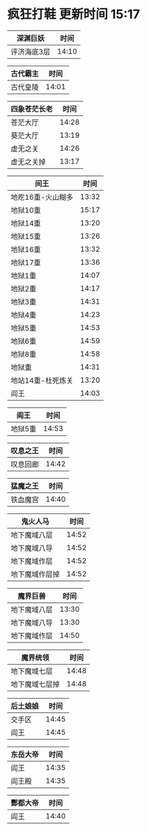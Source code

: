 # 疯狂打鞋 更新时间 15:17

| 深渊巨妖   | 时间    |
|--------|-------|
| 评济海底3层 | 14:10 |

| 古代霸主   | 时间    |
|--------|-------|
| 古代皇陵 | 14:01 |

| 四象苍茫长老   | 时间    |
|--------|-------|
| 苍茫大厅 | 14:28 |
| 葵茫大厅 | 13:19 |
| 虚无之关 | 14:26 |
| 虚无之关掉 | 13:17 |

| 间王   | 时间    |
|--------|-------|
| 地疙16重-火山糊多 | 13:32 |
| 地狱10重 | 15:17 |
| 地狱14重 | 13:20 |
| 地狱15重 | 13:26 |
| 地狱16重 | 13:32 |
| 地狱17重 | 13:36 |
| 地狱1重 | 14:07 |
| 地狱2重 | 14:17 |
| 地狱3重 | 14:31 |
| 地狱4重 | 14:23 |
| 地狱5重 | 14:53 |
| 地狱6重 | 14:59 |
| 地狱8重 | 14:58 |
| 地狱重 | 14:31 |
| 地站14重-杜死炼关 | 13:20 |
| 阎王 | 14:03 |

| 阎王   | 时间    |
|--------|-------|
| 地狱5重 | 14:53 |

| 叹息之王   | 时间    |
|--------|-------|
| 叹息回廊 | 14:42 |

| 猛魔之王   | 时间    |
|--------|-------|
| 铁血魔宫 | 14:40 |

| 鬼火人马   | 时间    |
|--------|-------|
| 地下魔域八层 | 14:52 |
| 地下魔域八导 | 14:52 |
| 地下魔域作层 | 14:52 |
| 地下魔域作层掉 | 14:52 |

| 魔界巨兽   | 时间    |
|--------|-------|
| 地下魔域八层 | 13:30 |
| 地下魔域八导 | 13:30 |
| 地下魔域作层 | 14:50 |

| 魔界统领   | 时间    |
|--------|-------|
| 地下魔域七层 | 14:48 |
| 地下魔域七层掉 | 14:48 |

| 后土娘娘   | 时间    |
|--------|-------|
| 交手区 | 14:45 |
| 阎王 | 14:45 |

| 东岳大帝   | 时间    |
|--------|-------|
| 阎王 | 14:35 |
| 阎王殿 | 14:35 |

| 酆都大帝   | 时间    |
|--------|-------|
| 阎王 | 14:40 |